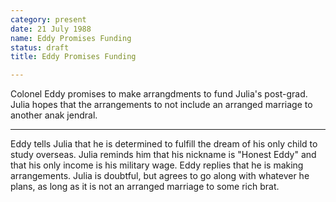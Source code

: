 ```yaml
---
category: present
date: 21 July 1988
name: Eddy Promises Funding
status: draft
title: Eddy Promises Funding

---
```

Colonel Eddy promises to make arrangdments to fund Julia's post-grad. Julia hopes that the arrangements to not include an arranged marriage to another anak jendral.

------

Eddy tells Julia that he is determined to fulfill
the dream of his only child to study overseas. Julia reminds him that
his nickname is "Honest Eddy" and that his only income is his military
wage. Eddy replies that he is making arrangements. Julia is doubtful,
but agrees to go along with whatever he plans, as long as it is not an
arranged marriage to some rich brat.
